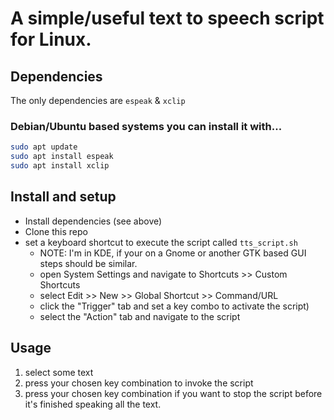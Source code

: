 
# A simple/useful text to speech script for Linux.

## Dependencies
The only dependencies are `espeak` & `xclip`
### Debian/Ubuntu based systems you can install it with...
``` sh
sudo apt update
sudo apt install espeak
sudo apt install xclip
```

## Install and setup
* Install dependencies (see above)
* Clone this repo
* set a keyboard shortcut to execute the script called `tts_script.sh`
    * NOTE: I'm in KDE, if your on a Gnome or another GTK based GUI steps should be similar.
    * open System Settings and navigate to Shortcuts >> Custom Shortcuts
    * select Edit >> New >> Global Shortcut >> Command/URL
    * click the "Trigger" tab and set a key combo to activate the script)
    * select the "Action" tab and navigate to the script


## Usage
1. select some text
2. press your chosen key combination to invoke the script
3. press your chosen key combination if you want to stop the script before it's finished speaking all the text.
